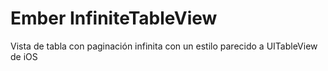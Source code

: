 Ember InfiniteTableView
=======================

Vista de tabla con paginación infinita con un estilo parecido a UITableView de iOS
